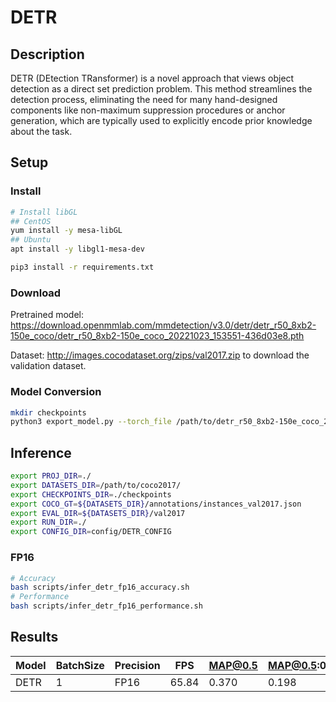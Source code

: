 # DETR

## Description

DETR (DEtection TRansformer) is a novel approach that views object detection as a direct set prediction problem. This method streamlines the detection process, eliminating the need for many hand-designed components like non-maximum suppression procedures or anchor generation, which are typically used to explicitly encode prior knowledge about the task.

## Setup

### Install

```bash
# Install libGL
## CentOS
yum install -y mesa-libGL
## Ubuntu
apt install -y libgl1-mesa-dev

pip3 install -r requirements.txt
```

### Download

Pretrained model: <https://download.openmmlab.com/mmdetection/v3.0/detr/detr_r50_8xb2-150e_coco/detr_r50_8xb2-150e_coco_20221023_153551-436d03e8.pth>

Dataset: <http://images.cocodataset.org/zips/val2017.zip> to download the validation dataset.

### Model Conversion

```bash
mkdir checkpoints
python3 export_model.py --torch_file /path/to/detr_r50_8xb2-150e_coco_20221023_153551-436d03e8.pth --onnx_file checkpoints/detr_res50.onnx --bsz 1
```

## Inference

```bash
export PROJ_DIR=./
export DATASETS_DIR=/path/to/coco2017/
export CHECKPOINTS_DIR=./checkpoints
export COCO_GT=${DATASETS_DIR}/annotations/instances_val2017.json
export EVAL_DIR=${DATASETS_DIR}/val2017
export RUN_DIR=./
export CONFIG_DIR=config/DETR_CONFIG
```

### FP16

```bash
# Accuracy
bash scripts/infer_detr_fp16_accuracy.sh
# Performance
bash scripts/infer_detr_fp16_performance.sh
```

## Results

Model   |BatchSize  |Precision |FPS       |MAP@0.5   |MAP@0.5:0.95
--------|-----------|----------|----------|----------|------------
DETR    |    1      |   FP16   | 65.84    |  0.370   | 0.198
